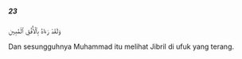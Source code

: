 ##### 23

<span class="ayah">وَلَقَدْ رَءَاهُ بِٱلْأُفُقِ ٱلْمُبِينِ</span>

<span class="ayah_translation">Dan sesungguhnya Muhammad itu melihat Jibril di ufuk yang terang.</span>
